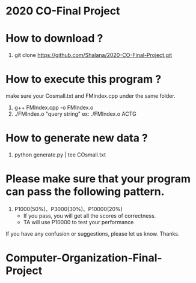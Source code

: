 # 2020 CO-Final Project

# How to download ?
1. git clone https://github.com/Shalana/2020-CO-Final-Project.git

# How to execute this program ?
make sure your Cosmall.txt and FMIndex.cpp under the same folder.
1. g++ FMIndex.cpp -o FMIndex.o
2. ./FMIndex.o "query string"
    ex: ./FMIndex.o ACTG

# How to generate new data ? 
1. python generate.py | tee COsmall.txt

#  Please make sure that your program can pass the following pattern.
1. P1000(50%)、P3000(30%)、P10000(20%) 
   * If you pass, you will get all the scores of correctness.
   * TA will use P10000 to test your performance 



If you have any confusion or suggestions, please let us know. Thanks.
# Computer-Organization-Final-Project
